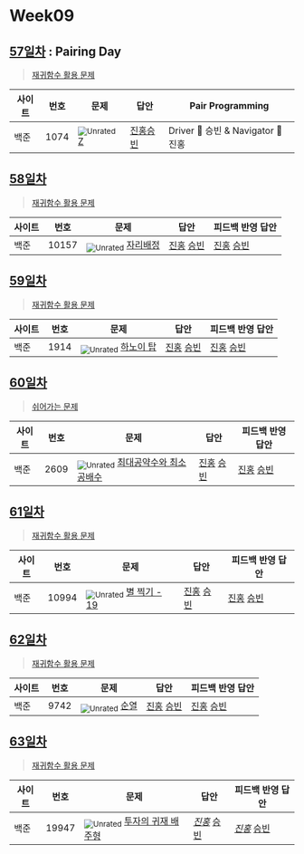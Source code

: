 <!-- tier 리스트 S -->
[Unrated]: https://user-images.githubusercontent.com/33937365/126247607-85783912-c11a-4d50-ac36-8cc7dcb75cd2.png
[Bronze5]: https://user-images.githubusercontent.com/33937365/126247611-e362d727-17a4-4737-a232-5827e185ab7c.png
[Bronze4]: https://user-images.githubusercontent.com/33937365/126247612-89cbc675-e1d4-43a2-950b-1cb014dca697.png
[Bronze3]: https://user-images.githubusercontent.com/33937365/126247613-b8408610-7bc4-40f8-804f-a30a45ddbb68.png
[Bronze2]: https://user-images.githubusercontent.com/33937365/126247614-d85dc6ff-a520-4c00-82bd-eb593b156bd8.png
[Bronze1]: https://user-images.githubusercontent.com/33937365/126247616-04b2ab30-9891-4b7b-8cb4-38e99b97e834.png
[Silver5]: https://user-images.githubusercontent.com/33937365/126247618-38c5c905-672b-4d75-808e-8a7d45ea577d.png
[Silver4]: https://user-images.githubusercontent.com/33937365/126247620-ba2d1b96-b0aa-4b88-80c5-71569c69bbc3.png
[Silver3]: https://user-images.githubusercontent.com/33937365/126247621-1b55b7f4-3a79-4348-8a63-f00c1813853e.png
[Silver2]: https://user-images.githubusercontent.com/33937365/126247622-a83b30a9-6618-4593-b775-6f6730afd3f6.png
[Silver1]: https://user-images.githubusercontent.com/33937365/126247625-8d82f8ab-6f95-4ef8-a243-be31f548596e.png
[Gold5]: https://user-images.githubusercontent.com/33937365/126247627-2979d4d5-915a-4c4e-adb7-c171f9bafe28.png
[Gold4]: https://user-images.githubusercontent.com/33937365/126247629-b24e1e24-4579-450f-bc3c-f166361091dd.png
[Gold3]: https://user-images.githubusercontent.com/33937365/126247630-80fb15af-debc-451d-a937-6c9c6bfa693b.png
[Gold2]: https://user-images.githubusercontent.com/33937365/126247633-7112f6a6-57da-4d1d-953f-5414ba8ffc3d.png
[Gold1]: https://user-images.githubusercontent.com/33937365/126247635-42bd3af9-e129-4379-b44a-22d75de3def6.png
[Platinum5]: https://user-images.githubusercontent.com/33937365/126247636-763e3bc4-43a9-4724-8ce1-c2288aecb636.png
[Platinum4]: https://user-images.githubusercontent.com/33937365/126247637-af30d243-2771-4966-b0bb-0901b9fd4989.png
[Platinum3]: https://user-images.githubusercontent.com/33937365/126247640-cfd654db-86d8-42a9-8d1b-0f3494758330.png
[Platinum2]: https://user-images.githubusercontent.com/33937365/126247641-3e60e9a6-5116-4005-a87d-bfb59969c87a.png
[Platinum1]: https://user-images.githubusercontent.com/33937365/126247643-23bba5ac-52c4-442a-a88a-2eb8998f6446.png
[Diamond5]: https://user-images.githubusercontent.com/33937365/126247645-870445bf-25d9-45ce-9c07-a25949ffad21.png
[Diamond4]: https://user-images.githubusercontent.com/33937365/126247646-b2d7e328-c205-448d-a5bf-c6294c07edaa.png
[Diamond3]: https://user-images.githubusercontent.com/33937365/126247647-db568f94-882f-410c-bd1b-63d49c87623c.png
[Diamond2]: https://user-images.githubusercontent.com/33937365/126247648-52f92f07-0fb9-4b1d-a344-6e9b81d81044.png
[Diamond1]: https://user-images.githubusercontent.com/33937365/126247649-4d068f63-f5e1-40df-910e-dceeb2b7de99.png
[Ruby5]: https://user-images.githubusercontent.com/33937365/126247652-94013ea7-9a96-4068-b922-01535c85801d.png
[Ruby4]: https://user-images.githubusercontent.com/33937365/126247655-a10f7077-6341-416e-938c-b500b7022aca.png
[Ruby3]: https://user-images.githubusercontent.com/33937365/126247656-d0e16a36-5080-4585-a465-4e4f5302beef.png
[Ruby2]: https://user-images.githubusercontent.com/33937365/126247659-1d249660-02a2-4a95-966f-074f99df70fe.png
[Ruby1]: https://user-images.githubusercontent.com/33937365/126247660-8e0d236d-eaef-42b3-8983-28f9e6c94ff9.png
<!-- tier 리스트 E -->

# Week09

## [57일차](Day57) : Pairing Day

> [재귀함수 활용 문제](https://www.acmicpc.net/group/workbook/view/9797/30766)

| 사이트 | 번호 | 문제                 | 답안                | Pair Programming    |
| ------ | ---- | -------------------- | ------------------- | ------------------- |
| 백준   | 1074    | <sub>![Unrated]</sub> [Z](https://www.acmicpc.net/problem/1074) | [진홍승빈](Day57/boj1074_kjhwsb.java) | Driver 🚗 승빈 & Navigator 🧭 진홍 |

## [58일차](Day58)

> [재귀함수 활용 문제](https://www.acmicpc.net/group/workbook/view/9797/30852)

| 사이트 | 번호 | 문제                 | 답안                | 피드백 반영 답안    |
| ------ | ---- | -------------------- | ------------------- | ------------------- |
| 백준   | 10157 | <sub>![Unrated]</sub> [자리배정](https://www.acmicpc.net/problem/10157) | [진홍](Day58/boj10157_kjh.java) [승빈](Day58/boj10157_wsb.java) | [진홍](Day58/boj10157_kjh_fb.java) [승빈](Day58/boj10157_wsb_fb.java) |

## [59일차](Day59)

> [재귀함수 활용 문제](https://www.acmicpc.net/group/workbook/view/9797/30854)

| 사이트 | 번호 | 문제                 | 답안                | 피드백 반영 답안    |
| ------ | ---- | -------------------- | ------------------- | ------------------- |
| 백준   | 1914    | <sub>![Unrated]</sub> [하노이 탑](https://www.acmicpc.net/problem/1914) | [진홍](Day59/boj1914_kjh.java) [승빈](Day59/boj1914_wsb.java) | [진홍](Day59/boj1914_kjh.java) [승빈](Day59/boj1914_wsb.java) |

## [60일차](Day60)

> [쉬어가는 문제](https://www.acmicpc.net/group/workbook/view/9797/30898)

| 사이트 | 번호 | 문제                 | 답안                | 피드백 반영 답안    |
| ------ | ---- | -------------------- | ------------------- | ------------------- |
| 백준   | 2609 | <sub>![Unrated]</sub> [최대공약수와 최소공배수](https://www.acmicpc.net/problem/2609) | [진홍](Day60/boj2609_kjh.java) [승빈](Day60/boj2609_wsb.java) | [진홍](Day60/boj2609_kjh_fb.java) [승빈](Day60/boj2609_wsb.java) |

## [61일차](Day61)

> [재귀함수 활용 문제](https://www.acmicpc.net/group/workbook/view/9797/30912)

| 사이트 | 번호 | 문제                 | 답안                | 피드백 반영 답안    |
| ------ | ---- | -------------------- | ------------------- | ------------------- |
| 백준   | 10994    | <sub>![Unrated]</sub> [별 찍기 - 19](https://www.acmicpc.net/problem/10994) | [진홍](Day61/boj10994_kjh.java) [승빈](Day61/boj10994_wsb.java) | [진홍](Day61/boj10994_kjh.java) [승빈](Day61/boj10994_wsb_fb.java) |

## [62일차](Day62)

> [재귀함수 활용 문제](https://www.acmicpc.net/group/workbook/view/9797/30929)

| 사이트 | 번호 | 문제                 | 답안                | 피드백 반영 답안    |
| ------ | ---- | -------------------- | ------------------- | ------------------- |
| 백준   | 9742 | <sub>![Unrated]</sub> [순열](https://www.acmicpc.net/problem/9742) | [진홍](Day62/boj9742_kjh.java) [승빈](Day62/boj9742_wsb.java) | [진홍](Day62/boj9742_kjh.java) [승빈](Day62/boj9742_wsb.java) |

## [63일차](Day63)

> [재귀함수 활용 문제](https://www.acmicpc.net/group/workbook/view/9797/30971)

| 사이트 | 번호 | 문제                 | 답안                | 피드백 반영 답안    |
| ------ | ---- | -------------------- | ------------------- | ------------------- |
| 백준   | 19947    | <sub>![Unrated]</sub> [투자의 귀재 배주형](https://www.acmicpc.net/problem/19947) | *[진홍](Day63/boj19947_kjh.java)* [승빈](Day63/boj19947_wsb.java) | *[진홍](Day63/boj19947_kjh_fb.java)* [승빈](Day63/boj19947_wsb.java) |
